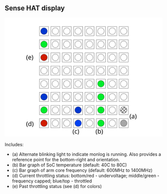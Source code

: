 ## Sense HAT display

<img src="https://raw.githubusercontent.com/madvay/berryhood-diagrams/master/monlog/monlog.svg?sanitize=true" />

Includes:

* (a) Alternate blinking light to indicate monlog is running.  Also provides a reference point for the bottom-right and orientation.
* (b) Bar graph of SoC temperature (default: 40C to 80C)
* (c) Bar graph of arm core frequency (default: 600MHz to 1400MHz)
* (d) Current throttling status: bottom/red - undervoltage; middle/green - frequency capped; blue/top - throttled  
* (e) Past throttling status (see (d) for colors)
